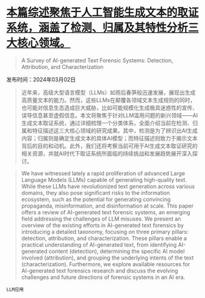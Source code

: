 # [本篇综述聚焦于人工智能生成文本的取证系统，涵盖了检测、归属及其特性分析三大核心领域。](https://arxiv.org/abs/2403.01152)

> A Survey of AI-generated Text Forensic Systems: Detection, Attribution, and Characterization

发布时间：2024年03月02日

> 近年来，高级大型语言模型（LLMs）如雨后春笋般迅速发展，展现出生成高质量文本的能力。然而，这些LLMs在颠覆各领域文本生成规则的同时，也可能对信息生态造成巨大威胁，比如可能规模化生成极具迷惑性的宣传、误导信息甚至虚假信息。本文将聚焦于针对LLM滥用问题的新兴领域——AI生成文本取证系统，通过详细梳理一个分类体系，全面介绍当前在检测、归属和特征描述这三大核心领域的研究成果。其中，检测是为了辨识出AI生成内容；归属则是确定生成文本的具体AI模型；而特征描述则致力于揭示文本背后的目的和动机。此外，我们还将考察当前可用于AI生成文本取证研究的相关资源，并就AI时代下取证系统所面临的持续挑战和发展趋势展开深入探讨。

> We have witnessed lately a rapid proliferation of advanced Large Language Models (LLMs) capable of generating high-quality text. While these LLMs have revolutionized text generation across various domains, they also pose significant risks to the information ecosystem, such as the potential for generating convincing propaganda, misinformation, and disinformation at scale. This paper offers a review of AI-generated text forensic systems, an emerging field addressing the challenges of LLM misuses. We present an overview of the existing efforts in AI-generated text forensics by introducing a detailed taxonomy, focusing on three primary pillars: detection, attribution, and characterization. These pillars enable a practical understanding of AI-generated text, from identifying AI-generated content (detection), determining the specific AI model involved (attribution), and grouping the underlying intents of the text (characterization). Furthermore, we explore available resources for AI-generated text forensics research and discuss the evolving challenges and future directions of forensic systems in an AI era.

`LLM应用`